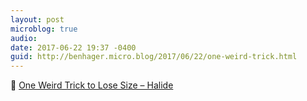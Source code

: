 ```yaml
---
layout: post
microblog: true
audio: 
date: 2017-06-22 19:37 -0400
guid: http://benhager.micro.blog/2017/06/22/one-weird-trick.html
---
```

📱 [One Weird Trick to Lose Size – Halide](https://blog.halide.cam/one-weird-trick-to-lose-size-c0a4013de331)
